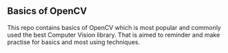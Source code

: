 ## Basics of OpenCV


This repo contains basics of OpenCV which is most popular and commonly used the best Computer Vision library. That is aimed to reminder and make practise for basics and most using techniques.


